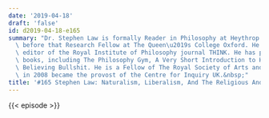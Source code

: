 ```yaml
---
date: '2019-04-18'
draft: 'false'
id: d2019-04-18-e165
summary: "Dr. Stephen Law is formally Reader in Philosophy at Heythrop College, and\
  \ before that Research Fellow at The Queen\u2019s College Oxford. He is currently\
  \ editor of the Royal Institute of Philosophy journal THINK. He has published several\
  \ books, including The Philosophy Gym, A Very Short Introduction to Humanism, and\
  \ Believing Bullshit. He is a Fellow of The Royal Society of Arts and Commerce and\
  \ in 2008 became the provost of the Centre for Inquiry UK.&nbsp;"
title: '#165 Stephen Law: Naturalism, Liberalism, And The Religious And The Atheists'
---
```

{{< episode >}}
